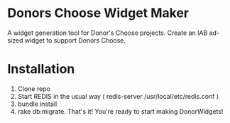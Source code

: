 Donors Choose Widget Maker
==========================

A widget generation tool for Donor's Choose projects. Create an IAB ad-sized widget to support Donors Choose.

# Installation

1. Clone repo
2. Start REDIS in the usual way ( redis-server /usr/local/etc/redis.conf )
3. bundle install
4. rake db:migrate.
That's it! You're ready to start making DonorWidgets!